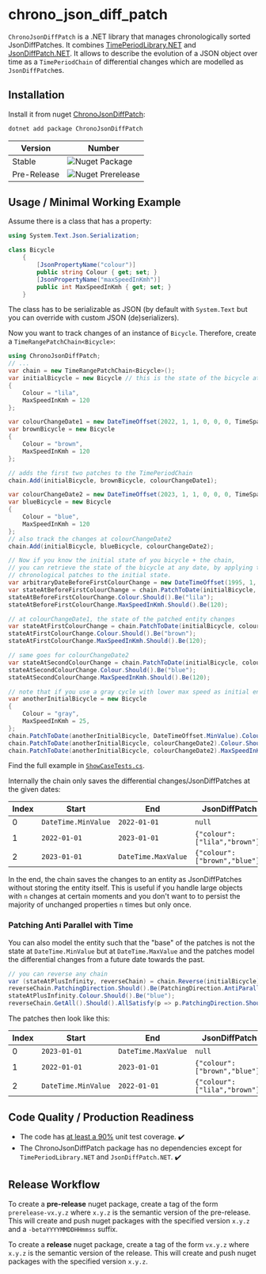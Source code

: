 # chrono_json_diff_patch

`ChronoJsonDiffPatch` is a .NET library that manages chronologically sorted JsonDiffPatches.
It combines [TimePeriodLibrary.NET](https://github.com/Giannoudis/TimePeriodLibrary) and [JsonDiffPatch.NET](https://github.com/wbish/jsondiffpatch.net).
It allows to describe the evolution of a JSON object over time as a `TimePeriodChain` of differential changes which are modelled as `JsonDiffPatch`es.

## Installation

Install it from nuget [ChronoJsonDiffPatch](https://www.nuget.org/packages/ChronoJsonDiffPatch):

```bash
dotnet add package ChronoJsonDiffPatch
```

| Version     | Number                                                                  |
| ----------- | ----------------------------------------------------------------------- |
| Stable      | ![Nuget Package](https://badgen.net/nuget/v/ChronoJsonDiffPatch)        |
| Pre-Release | ![Nuget Prerelease](https://badgen.net/nuget/v/ChronoJsonDiffPatch/pre) |

## Usage / Minimal Working Example

Assume there is a class that has a property:

```c#
using System.Text.Json.Serialization;

class Bicycle
    {
        [JsonPropertyName("colour")]
        public string Colour { get; set; }
        [JsonPropertyName("maxSpeedInKmh")]
        public int MaxSpeedInKmh { get; set; }
    }
```

The class has to be serializable as JSON (by default with `System.Text` but you can override with custom JSON (de)serializers).

Now you want to track changes of an instance of `Bicycle`.
Therefore, create a `TimeRangePatchChain<Bicycle>`:

```c#
using ChronoJsonDiffPatch;
// ...
var chain = new TimeRangePatchChain<Bicycle>();
var initialBicycle = new Bicycle // this is the state of the bicycle at beginning of time
{
    Colour = "lila",
    MaxSpeedInKmh = 120
};

var colourChangeDate1 = new DateTimeOffset(2022, 1, 1, 0, 0, 0, TimeSpan.Zero);
var brownBicycle = new Bicycle
{
    Colour = "brown",
    MaxSpeedInKmh = 120
};

// adds the first two patches to the TimePeriodChain
chain.Add(initialBicycle, brownBicycle, colourChangeDate1);

var colourChangeDate2 = new DateTimeOffset(2023, 1, 1, 0, 0, 0, TimeSpan.Zero);
var blueBicycle = new Bicycle
{
    Colour = "blue",
    MaxSpeedInKmh = 120
};
// also track the changes at colourChangeDate2
chain.Add(initialBicycle, blueBicycle, colourChangeDate2);

// Now if you know the initial state of you bicycle + the chain,
// you can retrieve the state of the bicycle at any date, by applying the
// chronological patches to the initial state.
var arbitraryDateBeforeFirstColourChange = new DateTimeOffset(1995, 1, 1, 0, 0, 0, TimeSpan.Zero);
var stateAtBeforeFirstColourChange = chain.PatchToDate(initialBicycle, arbitraryDateBeforeFirstColourChange);
stateAtBeforeFirstColourChange.Colour.Should().Be("lila");
stateAtBeforeFirstColourChange.MaxSpeedInKmh.Should().Be(120);

// at colourChangeDate1, the state of the patched entity changes
var stateAtFirstColourChange = chain.PatchToDate(initialBicycle, colourChangeDate1);
stateAtFirstColourChange.Colour.Should().Be("brown");
stateAtFirstColourChange.MaxSpeedInKmh.Should().Be(120);

// same goes for colourChangeDate2
var stateAtSecondColourChange = chain.PatchToDate(initialBicycle, colourChangeDate2);
stateAtSecondColourChange.Colour.Should().Be("blue");
stateAtSecondColourChange.MaxSpeedInKmh.Should().Be(120);

// note that if you use a gray cycle with lower max speed as initial entity, the result (with the same chain) looks different:
var anotherInitialBicycle = new Bicycle
{
    Colour = "gray",
    MaxSpeedInKmh = 25,
};
chain.PatchToDate(anotherInitialBicycle, DateTimeOffset.MinValue).Colour.Should().Be("gray");
chain.PatchToDate(anotherInitialBicycle, colourChangeDate2).Colour.Should().Be("blue");
chain.PatchToDate(anotherInitialBicycle, colourChangeDate2).MaxSpeedInKmh.Should().Be(25);
```

Find the full example in [`ShowCaseTests.cs`](ChronoJsonDiffPatch/ChronoJsonDiffPatchTests/ShowCaseTests.cs).

Internally the chain only saves the differential changes/JsonDiffPatches at the given dates:

| Index | Start               | End                 | JsonDiffPatch                 |
| ----- | ------------------- | ------------------- | ----------------------------- |
| 0     | `DateTime.MinValue` | `2022-01-01`        | `null`                        |
| 1     | `2022-01-01`        | `2023-01-01`        | `{"colour":["lila","brown"]}` |
| 2     | `2023-01-01`        | `DateTime.MaxValue` | `{"colour":["brown","blue"]}` |

In the end, the chain saves the changes to an entity as JsonDiffPatches without storing the entity itself.
This is useful if you handle large objects with `n` changes at certain moments and you don't want to to persist the majority of unchanged properties `n` times but only once.

### Patching Anti Parallel with Time

You can also model the entity such that the "base" of the patches is not the state at `DateTime.MinValue` but at `DateTime.MaxValue` and the patches model the differential changes from a future date towards the past.

```c#
// you can reverse any chain
var (stateAtPlusInfinity, reverseChain) = chain.Reverse(initialBicycle);
reverseChain.PatchingDirection.Should().Be(PatchingDirection.AntiParallelWithTime);
stateAtPlusInfinity.Colour.Should().Be("blue");
reverseChain.GetAll().Should().AllSatisfy(p => p.PatchingDirection.Should().Be(PatchingDirection.AntiParallelWithTime));
```

The patches then look like this:

| Index | Start               | End                 | JsonDiffPatch                 |
| ----- | ------------------- | ------------------- | ----------------------------- |
| 0     | `2023-01-01`        | `DateTime.MaxValue` | `null`                        |
| 1     | `2022-01-01`        | `2023-01-01`        | `{"colour":["brown","blue"]}` |
| 2     | `DateTime.MinValue` | `2022-01-01`        | `{"colour":["lila","brown"]}` |

## Code Quality / Production Readiness

- The code has [at least a 90%](https://github.com/Hochfrequenz/chrono_json_diff_patch/blob/main/.github/workflows/unittests_and_coverage.yml#L34) unit test coverage. ✔️
- The ChronoJsonDiffPatch package has no dependencies except for `TimePeriodLibrary.NET` and `JsonDiffPatch.NET`. ✔️

## Release Workflow

To create a **pre-release** nuget package, create a tag of the form `prerelease-vx.y.z` where `x.y.z` is the semantic version of the pre-release. This will create and push nuget packages with the specified version `x.y.z` and a `-betaYYYYMMDDHHmmss` suffix.

To create a **release** nuget package, create a tag of the form `vx.y.z` where `x.y.z` is the semantic version of the release. This will create and push nuget packages with the specified version `x.y.z`.
